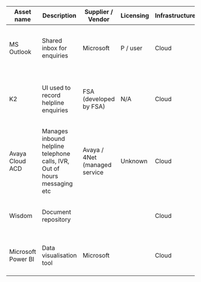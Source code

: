 Asset name      | Description                       | Supplier / Vendor | Licensing      | Infrastructure  | Notes
--------------- | --------------------------------- | ----------------- | -------------- | --------------- | -----
MS Outlook | Shared inbox for enquiries | Microsoft | P / user | Cloud | UK helpline team all manage shared inbox | 
K2 | UI used to record helpline enquiries | FSA (developed by FSA) | N/A | Cloud | Sits on top of a SQL database hosted on MS Azure | 
Avaya Cloud ACD | Manages inbound helpline telephone calls, IVR, Out of hours messaging etc | Avaya / 4Net (managed service | Unknown | Cloud |... | 
Wisdom | Document repository | | | Cloud| Used for record keeping / audit purposes | 
Microsoft Power BI | Data visualisation tool | Microsoft || Cloud| Used to provide basic call / enquiry MI 
